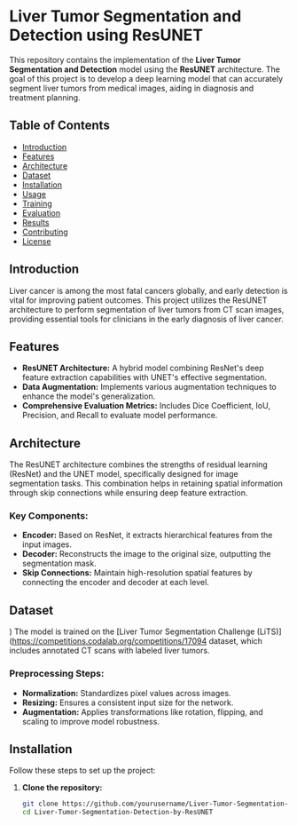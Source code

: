 # Liver Tumor Segmentation and Detection using ResUNET

This repository contains the implementation of the **Liver Tumor Segmentation and Detection** model using the **ResUNET** architecture. The goal of this project is to develop a deep learning model that can accurately segment liver tumors from medical images, aiding in diagnosis and treatment planning.

## Table of Contents

- [Introduction](#introduction)
- [Features](#features)
- [Architecture](#architecture)
- [Dataset](#dataset)
- [Installation](#installation)
- [Usage](#usage)
- [Training](#training)
- [Evaluation](#evaluation)
- [Results](#results)
- [Contributing](#contributing)
- [License](#license)

## Introduction

Liver cancer is among the most fatal cancers globally, and early detection is vital for improving patient outcomes. This project utilizes the ResUNET architecture to perform segmentation of liver tumors from CT scan images, providing essential tools for clinicians in the early diagnosis of liver cancer.

## Features

- **ResUNET Architecture:** A hybrid model combining ResNet's deep feature extraction capabilities with UNET's effective segmentation.
- **Data Augmentation:** Implements various augmentation techniques to enhance the model's generalization.
- **Comprehensive Evaluation Metrics:** Includes Dice Coefficient, IoU, Precision, and Recall to evaluate model performance.

## Architecture

The ResUNET architecture combines the strengths of residual learning (ResNet) and the UNET model, specifically designed for image segmentation tasks. This combination helps in retaining spatial information through skip connections while ensuring deep feature extraction.

### Key Components:

- **Encoder:** Based on ResNet, it extracts hierarchical features from the input images.
- **Decoder:** Reconstructs the image to the original size, outputting the segmentation mask.
- **Skip Connections:** Maintain high-resolution spatial features by connecting the encoder and decoder at each level.

## Dataset
)
The model is trained on the [Liver Tumor Segmentation Challenge (LiTS)](https://competitions.codalab.org/competitions/17094 dataset, which includes annotated CT scans with labeled liver tumors.

### Preprocessing Steps:

- **Normalization:** Standardizes pixel values across images.
- **Resizing:** Ensures a consistent input size for the network.
- **Augmentation:** Applies transformations like rotation, flipping, and scaling to improve model robustness.

## Installation

Follow these steps to set up the project:

1. **Clone the repository:**
   ```bash
   git clone https://github.com/yourusername/Liver-Tumor-Segmentation-Detection-by-ResUNET.git
   cd Liver-Tumor-Segmentation-Detection-by-ResUNET
